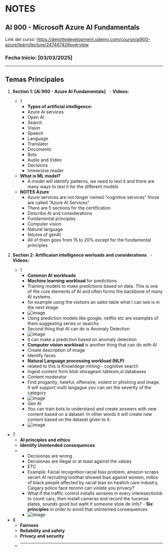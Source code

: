 # NOTES



## AI 900 - Microsoft Azure AI Fundamentals
Link del curso: https://deloittedevelopment.udemy.com/course/ai900-azure/learn/lecture/24746742#overview
### Fecha Inicio: [03/03/2025]

---

## Temas Principales



1. **Section 1: [Ai 900 - Azure AI Fundamentals]**
   - **Videos:**
    -  1
     	-  **Types of artificial intelligence:**
        - Azure Ai services
        - Open AI
        - Search
        - Vision
        - Speech
        - Language
        - Translator
        - Documents
        - Bots
        - Audio and Video
        - Decisions
        - Immersive reader
      - **What is ML model?**
        - A model will identify patterns, we need to test it and there are many ways to test it for the different models
      - **NOTES Azure**
        - Azure services are not longer named "cognitive services" those are called "Azure AI Services"
        - There are 5 sections for the certification
         - Describe AI and considerations
         - Fundamental principles
         - Computer vision
         - Natural language
         - fetures of genAI
        - All of them goes from 15 to 20% except for the fundamental principles  

3. **Section 2: Artificaion intelligence worloads and considerations**
   - **Videos:**
    -  1
     	-  **Common AI workloads**
        - **Machine learning workload** for predictions
         -  Training models to make predictions based on data. This is one of the core elements of AI and often forms the backbone of many AI systems.
         - for example using the visitoirs an sales table what I can see is in the next image
         - ![image](https://github.com/user-attachments/assets/c1fcc1c4-c457-4d4c-8aa1-7e335457e5ab)
         - Using prediction models like google, netflix etc are examples of them suggesting series or searchs
         - Second thing that AI can do is Anomaly Detection
          - ![image](https://github.com/user-attachments/assets/e9022a5e-777d-4771-92be-8eab89742013)
          - it can make a prediction based on anomaly detection
         - **Computer vision workload** is another thing that can do with AI
          - Create description of image
          - Identify faces
         - **Natural Language processing workload (NLP)**
          - related to this is Knowldege mining - cognitive search
          - Ingest content from blob storagesm tablesm,sl databases
         - Content moderator
          - Find proganity, hateful, offensive, violent or phishing and image. It will support multi langague you can ser the severity of the category
          - ![image](https://github.com/user-attachments/assets/efb1bc5b-ff38-40ec-ac47-d6cb9b04be22)
         - Gen AI
          - You can train bots to understand and create answers with new content based on a dataset. In other words it will create new content based on the dataset given to it.
          - ![image](https://github.com/user-attachments/assets/f4a25056-30ab-47af-8584-a8bc4032cdaf)
  -  7
     	-  **AI principles and ethics**
        - **Identify Unintended consequences**
        - -  Decisionas are wrong
          -  Decisionas are illegal or at least against the values
          -  ETC
          -  Example: Facial recognition racial bias problem, amazon scraps secert AI recruiting toolthat showed bias against women, millos of black people affected by racial bias en healtch care industry,  Calgary police face reconn can violate you privacy?
          -  What if the traffic control installs sensires in every interesectioinb to count cars, then install cameras and record the liucense plates, sounds good but waht if someone stole de info?
         -  **Six principles** in order to avoid that unintented consequences
          -  ![image](https://github.com/user-attachments/assets/3b7005a3-0141-4dc1-9eb1-d5745a505161)
   -  8
     	-  **Fairness**
      -  **Reliability and safety**
      -  **Privacy and security**
      -  ****
    
    

          



